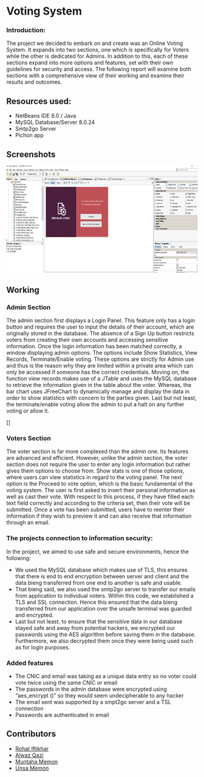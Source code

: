 # Voting System


### Introduction:
The project we decided to embark on and create was an Online Voting System. It expands into two sections, one which is specifically for Voters while the other is dedicated for Admins. In addition to this, each of these sections expand into more options and features, set with their own guidelines for security and access. The following report will examine both sections with a comprehensive view of their working and examine their results and outcomes. 



## Resources used:


 * NetBeans IDE 8.0 / Java 
* MySQL Database/Server 8.0.24
* Smtp2go Server 
* Pichon app


## Screenshots

![Admin Login](./images/adminlogin.png)

  


## Working

### Admin Section
The admin section first displays a Login Panel. This feature only has a login button and requires the user to input the details of their account, which are originally stored in the database. The absence of a Sign Up button restricts voters from creating their own accounts and accessing sensitive information. Once the login information has been matched correctly, a window displaying admin options. The options include Show Statistics, View Records, Terminate/Enable voting. These options are strictly for Admin use and thus is the reason why they are limited within a private area which can only be accessed if someone has the correct credentials. Moving on, the function view records makes use of a JTable and uses the MySQL database to retrieve the information given in the table about the voter. Whereas, the bar chart uses JFreeChart to dynamically manage and display the data in order to show statistics with concern to the parties given. Last but not least, the terminate/enable voting allow the admin to put a halt on any further voting or allow it. 


[]

### Voters Section
The voter section is far more complexed than the admin one. Its features are advanced and efficient. However, unlike the admin section, the voter section does not require the user to enter any login information but rather gives them options to choose from. Show stats is one of those options, where users can view statistics in regard to the voting panel. The next option is the Proceed to vote option, which is the basic fundamental of the voting system. The user is first asked to insert their personal information as well as cast their vote. With respect to this process, if they have filled each text field correctly and according to the criteria set, then their vote will be submitted. Once a vote has been submitted, users have to reenter their information if they wish to preview it and can also receive that information through an email. 

### The projects connection to information security:
In the project, we aimed to use safe and secure environments, hence the following:
*	We used the MySQL database which makes use of TLS, this ensures that there is end to end encryption between server and client and the data bieng transferred from one end to another is safe and usable. 
*	That bieng said, we also used the smtp2go server to transfer our emails from application to individual voters. Within this code, we established a TLS and SSL connection. Hence this ensured that the data bieng transferred from our application over the unsafe terminal was guarded and encrypted. 
*	Last but not least, to ensure that the sensitive data in our database stayed safe and away from potential hackers, we encrypted our passwords using the AES algorithm before saving them in the database. Furthermore, we also decrypted them once they were being used such as for login purposes. 

### Added features
*	The CNIC and email was taking as a unique data entry so no voter could vote twice using the same CNIC or email
*	The passwords in the admin database were encrypted using “aes_encrypt ()” so they would seem undecipherable to any hacker 
*	The email sent was supported by a smpt2go server and a TSL connection
*	Passwords are authenticated in email



  ## Contributors

- [Rohat Iftikhar](https://github.com/Alwaz)
- [Alwaz Qazi](https://github.com/hrhm47)
- [Muntaha Memon](https://github.com/Marwa-Khan)
- [Unsa Memon](https://github.com/mudasser-2772)

